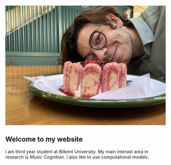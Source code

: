 ![Profile logo](/docs/assets/IMG_9974.jpeg)

## Welcome to my website 



I am third year student at Bilkent University. My main interast area in research is _Music Cognition_. I also like to use computational models.







